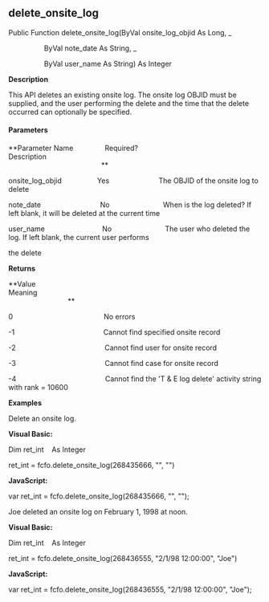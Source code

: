 delete_onsite_log
-------------------

Public Function delete_onsite_log(ByVal onsite_log_objid As Long, _

                  ByVal note_date As String, _

                  ByVal user_name As String) As Integer

**Description**

This API deletes an existing onsite log. The onsite log OBJID must be supplied, and the user performing the delete and the time that the delete occurred can optionally be specified.

#### Parameters
**Parameter Name                Required?             Description                                                                                                          **

onsite_log_objid                  Yes                         The OBJID of the onsite log to delete

note_date                              No                           When is the log deleted? If left blank, it will be deleted at the current time

user_name                             No                           The user who deleted the log. If left blank, the current user performs

the delete

**Returns**

**Value                                     Meaning                                                                                                                                               **

0                                              No errors

-1                                             Cannot find specified onsite record

-2                                             Cannot find user for onsite record

-3                                             Cannot find case for onsite record

-4                                             Cannot find the 'T & E log delete' activity string with rank = 10600

**Examples**

 Delete an onsite log.

**Visual Basic:**

Dim ret_int    As Integer

ret_int = fcfo.delete_onsite_log(268435666, "", "")

**JavaScript:**

var ret_int = fcfo.delete_onsite_log(268435666, "", "");

 Joe deleted an onsite log on February 1, 1998 at noon.

**Visual Basic:**

Dim ret_int    As Integer

ret_int = fcfo.delete_onsite_log(268436555, "2/1/98 12:00:00", "Joe")

**JavaScript:**

var ret_int = fcfo.delete_onsite_log(268436555, "2/1/98 12:00:00", "Joe");